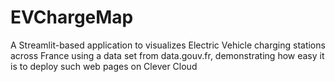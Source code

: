 # EVChargeMap
A Streamlit-based application to visualizes Electric Vehicle charging stations across France using a data set from data.gouv.fr, demonstrating how easy it is to deploy such web pages on Clever Cloud
